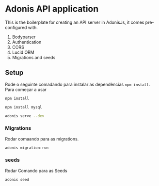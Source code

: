 # Adonis API application

This is the boilerplate for creating an API server in AdonisJs, it comes pre-configured with.

1. Bodyparser
2. Authentication
3. CORS
4. Lucid ORM
5. Migrations and seeds

## Setup
Rode o seguinte comadando para instalar as dependências  `npm install`.
Para começar a usar

```bash
npm install
```

```bash
npm install mysql
```

```bash
adonis serve --dev
```




### Migrations

Rodar comaando para as migrations.

```js
adonis migration:run
```

### seeds

Rodar Comando para as Seeds

```js
adonis seed
```
